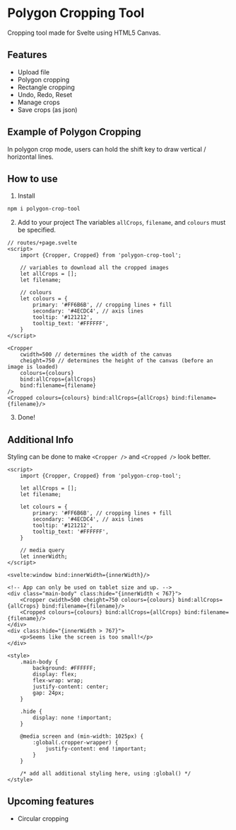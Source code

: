 # Polygon Cropping Tool
Cropping tool made for Svelte using HTML5 Canvas.

## Features
- Upload file
- Polygon cropping
- Rectangle cropping
- Undo, Redo, Reset
- Manage crops
- Save crops (as json)

## Example of Polygon Cropping
<blockquote class="imgur-embed-pub" lang="en" data-id="a/8IB9fuk" data-context="false" ><a href="//imgur.com/a/8IB9fuk"></a></blockquote><script async src="//s.imgur.com/min/embed.js" charset="utf-8"></script>

In polygon crop mode, users can hold the shift key to draw vertical / horizontal lines.

## How to use
1. Install 
```bash
npm i polygon-crop-tool
```

2. Add to your project
The variables `allCrops`, `filename`, and `colours` must be specified.

```svelte
// routes/+page.svelte
<script>
    import {Cropper, Cropped} from 'polygon-crop-tool';

    // variables to download all the cropped images
    let allCrops = [];
    let filename;

    // colours
    let colours = {
        primary: '#FF6B6B', // cropping lines + fill
        secondary: '#4ECDC4', // axis lines
        tooltip: '#121212',
        tooltip_text: '#FFFFFF',
    }
</script>

<Cropper 
    cwidth=500 // determines the width of the canvas
    cheight=750 // determines the height of the canvas (before an image is loaded)
    colours={colours}
    bind:allCrops={allCrops} 
    bind:filename={filename}
/>
<Cropped colours={colours} bind:allCrops={allCrops} bind:filename={filename}/>
```

3. Done!

## Additional Info
Styling can be done to make `<Cropper />` and `<Cropped />` look better. 
```svelte
<script>
    import {Cropper, Cropped} from 'polygon-crop-tool';

    let allCrops = [];
    let filename;

    let colours = {
        primary: '#FF6B6B', // cropping lines + fill
        secondary: '#4ECDC4', // axis lines
        tooltip: '#121212',
        tooltip_text: '#FFFFFF',
    }

    // media query
    let innerWidth;
</script>

<svelte:window bind:innerWidth={innerWidth}/>

<!-- App can only be used on tablet size and up. -->
<div class="main-body" class:hide="{innerWidth < 767}">
    <Cropper cwidth=500 cheight=750 colours={colours} bind:allCrops={allCrops} bind:filename={filename}/>
    <Cropped colours={colours} bind:allCrops={allCrops} bind:filename={filename}/>
</div>
<div class:hide="{innerWidth > 767}">
    <p>Seems like the screen is too small!</p>
</div>

<style>
    .main-body {
        background: #FFFFFF;
        display: flex;
        flex-wrap: wrap;
        justify-content: center;
        gap: 24px;
    }

    .hide {
        display: none !important;
    }

    @media screen and (min-width: 1025px) {
        :global(.cropper-wrapper) {
            justify-content: end !important;
        }
    }

    /* add all additional styling here, using :global() */
</style>
```

## Upcoming features
- Circular cropping

<!-- # create-svelte

Everything you need to build a Svelte library, powered by [`create-svelte`](https://github.com/sveltejs/kit/tree/master/packages/create-svelte).

Read more about creating a library [in the docs](https://kit.svelte.dev/docs/packaging).

## Creating a project

If you're seeing this, you've probably already done this step. Congrats!

```bash
# create a new project in the current directory
npm create svelte@latest

# create a new project in my-app
npm create svelte@latest my-app
```

## Developing

Once you've created a project and installed dependencies with `npm install` (or `pnpm install` or `yarn`), start a development server:

```bash
npm run dev

# or start the server and open the app in a new browser tab
npm run dev -- --open
```

Everything inside `src/lib` is part of your library, everything inside `src/routes` can be used as a showcase or preview app.

## Building

To build your library:

```bash
npm run package
```

To create a production version of your showcase app:

```bash
npm run build
```

You can preview the production build with `npm run preview`.

> To deploy your app, you may need to install an [adapter](https://kit.svelte.dev/docs/adapters) for your target environment.

## Publishing

Go into the `package.json` and give your package the desired name through the `"name"` option. Also consider adding a `"license"` field and point it to a `LICENSE` file which you can create from a template (one popular option is the [MIT license](https://opensource.org/license/mit/)).

To publish your library to [npm](https://www.npmjs.com):

```bash
npm publish
``` -->
